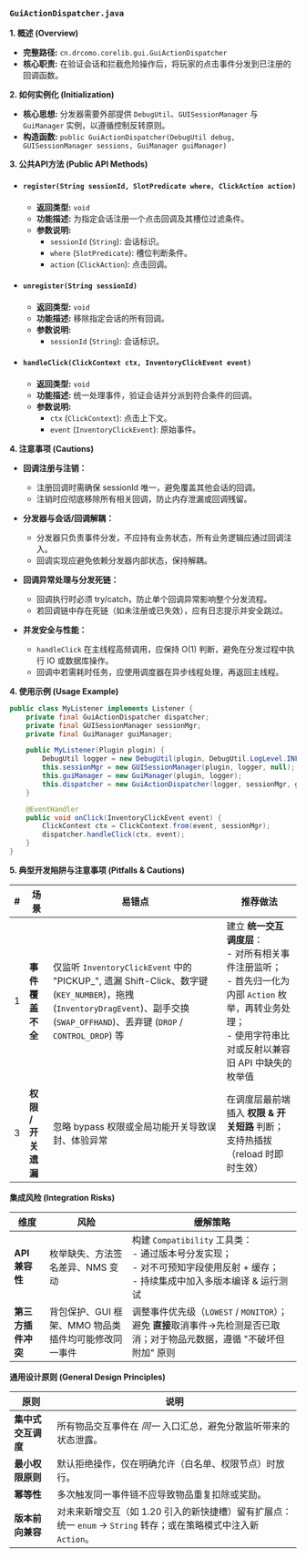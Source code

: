 ### `GuiActionDispatcher.java`

**1. 概述 (Overview)**

  * **完整路径:** `cn.drcomo.corelib.gui.GuiActionDispatcher`
  * **核心职责:** 在验证会话和拦截危险操作后，将玩家的点击事件分发到已注册的回调函数。

**2. 如何实例化 (Initialization)**

  * **核心思想:** 分发器需要外部提供 `DebugUtil`、`GUISessionManager` 与 `GuiManager` 实例，以遵循控制反转原则。
  * **构造函数:** `public GuiActionDispatcher(DebugUtil debug, GUISessionManager sessions, GuiManager guiManager)`

**3. 公共API方法 (Public API Methods)**

  * #### `register(String sessionId, SlotPredicate where, ClickAction action)`

      * **返回类型:** `void`
      * **功能描述:** 为指定会话注册一个点击回调及其槽位过滤条件。
      * **参数说明:**
          * `sessionId` (`String`): 会话标识。
          * `where` (`SlotPredicate`): 槽位判断条件。
          * `action` (`ClickAction`): 点击回调。

  * #### `unregister(String sessionId)`

      * **返回类型:** `void`
      * **功能描述:** 移除指定会话的所有回调。
      * **参数说明:**
          * `sessionId` (`String`): 会话标识。

  * #### `handleClick(ClickContext ctx, InventoryClickEvent event)`

      * **返回类型:** `void`
      * **功能描述:** 统一处理事件，验证会话并分派到符合条件的回调。
      * **参数说明:**
          * `ctx` (`ClickContext`): 点击上下文。
          * `event` (`InventoryClickEvent`): 原始事件。


**4. 注意事项 (Cautions)**
  * **回调注册与注销：**
    - 注册回调时需确保 sessionId 唯一，避免覆盖其他会话的回调。
    - 注销时应彻底移除所有相关回调，防止内存泄漏或回调残留。

  * **分发器与会话/回调解耦：**
    - 分发器只负责事件分发，不应持有业务状态，所有业务逻辑应通过回调注入。
    - 回调实现应避免依赖分发器内部状态，保持解耦。

 * **回调异常处理与分发死链：**
    - 回调执行时必须 try/catch，防止单个回调异常影响整个分发流程。
    - 若回调链中存在死链（如未注册或已失效），应有日志提示并安全跳过。

  * **并发安全与性能：**
    - `handleClick` 在主线程高频调用，应保持 O(1) 判断，避免在分发过程中执行 IO 或数据库操作。
    - 回调中若需耗时任务，应使用调度器在异步线程处理，再返回主线程。

**4. 使用示例 (Usage Example)**

```java
public class MyListener implements Listener {
    private final GuiActionDispatcher dispatcher;
    private final GUISessionManager sessionMgr;
    private final GuiManager guiManager;

    public MyListener(Plugin plugin) {
        DebugUtil logger = new DebugUtil(plugin, DebugUtil.LogLevel.INFO);
        this.sessionMgr = new GUISessionManager(plugin, logger, null);
        this.guiManager = new GuiManager(plugin, logger);
        this.dispatcher = new GuiActionDispatcher(logger, sessionMgr, guiManager);
    }

    @EventHandler
    public void onClick(InventoryClickEvent event) {
        ClickContext ctx = ClickContext.from(event, sessionMgr);
        dispatcher.handleClick(ctx, event);
    }
}
```

**5. 典型开发陷阱与注意事项 (Pitfalls & Cautions)**

| # | 场景 | 易错点 | 推荐做法 |
|---|------|--------|----------|
| 1 | **事件覆盖不全** | 仅监听 `InventoryClickEvent` 中的 "PICKUP_<something>", 遗漏 Shift-Click、数字键 (`KEY_NUMBER`)，拖拽 (`InventoryDragEvent`)、副手交换 (`SWAP_OFFHAND`)、丢弃键 (`DROP` / `CONTROL_DROP`) 等 | 建立 **统一交互调度层**：<br>- 对所有相关事件注册监听；<br>- 首先归一化为内部 `Action` 枚举，再转业务处理；<br>- 使用字符串比对或反射以兼容旧 API 中缺失的枚举值 |
| 3 | **权限 / 开关遗漏** | 忽略 bypass 权限或全局功能开关导致误封、体验异常 | 在调度层最前端插入 **权限 & 开关短路** 判断；支持热插拔（reload 时即时生效） |

**集成风险 (Integration Risks)**

| 维度 | 风险 | 缓解策略 |
|------|------|----------|
| **API 兼容性** | 枚举缺失、方法签名差异、NMS 变动 | 构建 `Compatibility` 工具类：<br>- 通过版本号分发实现；<br>- 对不可预知字段使用反射 + 缓存；<br>- 持续集成中加入多版本编译 & 运行测试 |
| **第三方插件冲突** | 背包保护、GUI 框架、MMO 物品类插件均可能修改同一事件 | 调整事件优先级（`LOWEST` / `MONITOR`）；避免 **直接**取消事件→先检测是否已取消；对于物品元数据，遵循 "不破坏但附加" 原则 |

**通用设计原则 (General Design Principles)**

| 原则 | 说明 |
|------|------|
| **集中式交互调度** | 所有物品交互事件在 _同一_ 入口汇总，避免分散监听带来的状态泄露。 |
| **最小权限原则** | 默认拒绝操作，仅在明确允许（白名单、权限节点）时放行。 |
| **幂等性** | 多次触发同一事件链不应导致物品重复扣除或奖励。 |
| **版本前向兼容** | 对未来新增交互（如 1.20 引入的新快捷槽）留有扩展点：统一 `enum` → `String` 转存；或在策略模式中注入新 `Action`。 |
